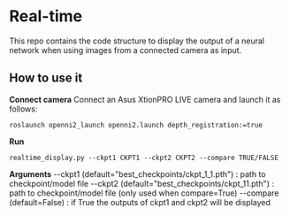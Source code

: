 # Real-time
This repo contains the code structure to display the output of a neural network when using images from a connected camera as input.

## How to use it

**Connect camera**
Connect an Asus XtionPRO LIVE camera and launch it as follows:
```
roslaunch openni2_launch openni2.launch depth_registration:=true
```

**Run**
```
realtime_display.py --ckpt1 CKPT1 --ckpt2 CKPT2 --compare TRUE/FALSE
```

**Arguments**
--ckpt1 (default="best_checkpoints/ckpt_1_1.pth") : path to checkpoint/model file
--ckpt2 (default="best_checkpoints/ckpt_11.pth") : path to checkpoint/model file (only used when compare=True)
--compare (default=False) : if True the outputs of ckpt1 and ckpt2 will be displayed
